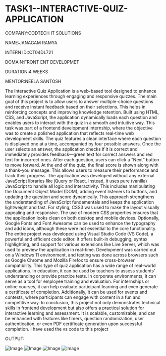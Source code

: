 # TASK1--INTERACTIVE-QUIZ-APPLICATION

COMPANY:CODTECH IT SOLUTIONS

NAME:JANAGAM RAMYA

INTERN ID::CT04DL721

DOMAIN:FRONT ENT DEVELOPMET

DURATION:4 WEEKS

MENTOR:NEELA SANTOSH

The Interactive Quiz Application is a web-based tool designed to enhance learning experiences through engaging and responsive quizzes. The main goal of this project is to allow users to answer multiple-choice questions and receive instant feedback based on their selections. This helps in reinforcing concepts and improving knowledge retention. Built using HTML, CSS, and JavaScript, the application dynamically loads each question and enables users to interact with the quiz in a smooth and intuitive way.
This task was part of a frontend development internship, where the objective was to create a polished application that reflects real-time web development skills. The quiz features a clean interface where each question is displayed one at a time, accompanied by four possible answers. Once the user selects an answer, the application checks if it is correct and immediately provides feedback—green text for correct answers and red text for incorrect ones. After each question, users can click a “Next” button to move forward. At the end of the quiz, the final score is shown along with a thank-you message. This allows users to measure their performance and track their progress.
The application was developed without any external JavaScript libraries like jQuery or React. Instead, it uses pure (vanilla) JavaScript to handle all logic and interactivity. This includes manipulating the Document Object Model (DOM), adding event listeners to buttons, and updating the question and score dynamically. This approach strengthens the understanding of JavaScript fundamentals and keeps the application lightweight and fast.
For styling, CSS3 was used to make the layout visually appealing and responsive. The use of modern CSS properties ensures that the application looks clean on both desktop and mobile devices. Optionally, Google Fonts and Font Awesome can be used to enhance the typography and add icons, although these were not essential to the core functionality.
The entire project was developed using Visual Studio Code (VS Code), a powerful and efficient code editor. It offers built-in debugging, syntax highlighting, and support for various extensions like Live Server, which was used to preview the application in real-time. Development was carried out on a Windows 11 environment, and testing was done across browsers such as Google Chrome and Mozilla Firefox to ensure cross-browser compatibility.
This type of quiz application has a wide range of real-world applications. In education, it can be used by teachers to assess students’ understanding or provide practice tests. In corporate environments, it can serve as a tool for employee training and evaluation. For internships or online courses, it can help evaluate participant learning and even generate a certificate of completion. Additionally, it can be used for events and contests, where participants can engage with content in a fun and competitive way.
In conclusion, this project not only demonstrates technical skills in frontend development but also offers a practical solution for interactive learning and assessment. It is scalable, customizable, and can be enhanced with features like timers, question randomization, user authentication, or even PDF certificate generation upon successful completion. I have used the vs code to this project

OUTPUT:

![Image](https://github.com/user-attachments/assets/40ed7c32-7b06-49ee-a6ae-c9d76524b8cf)
![Image](https://github.com/user-attachments/assets/98b3bcb1-3856-4045-be49-13083dc8c77f)
![Image](https://github.com/user-attachments/assets/fac39aed-c011-4676-847f-e2dbb803a087)
![Image](https://github.com/user-attachments/assets/900e0689-14a6-422a-9d35-e21f2747552d)

